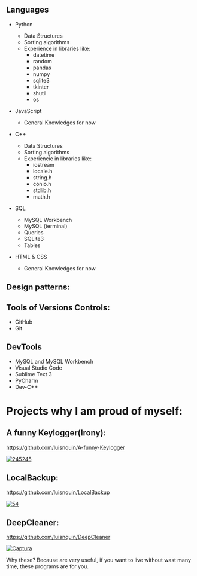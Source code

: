 ## Languages

- Python
  - Data Structures
  - Sorting algorithms
  - Experience in libraries like:
    - datetime
    - random
    - pandas
    - numpy
    - sqlite3
    - tkinter
    - shutil
    - os
- JavaScript
  - General Knowledges for now
- C++
  - Data Structures
  - Sorting algorithms
  - Experiencie in libraries like:
    - iostream
    - locale.h
    - string.h
    - conio.h
    - stdlib.h
    - math.h
- SQL

  - MySQL Workbench
  - MySQL (terminal)
  - Queries
  - SQLite3
  - Tables

- HTML & CSS

  - General Knowledges for now

## Design patterns:

## Tools of Versions Controls:
- GitHub
- Git

## DevTools

- MySQL and MySQL Workbench
- Visual Studio Code
- Sublime Text 3
- PyCharm
- Dev-C++


# Projects why I am proud of myself:

## A funny Keylogger(Irony):
https://github.com/luisnquin/A-funny-Keylogger


<a href="https://imgbb.com/"><img src="https://i.ibb.co/swSj9GP/245245.jpg" alt="245245" border="0"></a>

## LocalBackup:
https://github.com/luisnquin/LocalBackup


<a href="https://imgbb.com/"><img src="https://i.ibb.co/8NtVGns/54.jpg" alt="54" border="0"></a>

## DeepCleaner:
https://github.com/luisnquin/DeepCleaner


<a href="https://imgbb.com/"><img src="https://i.ibb.co/zhb09jQ/Captura.jpg" alt="Captura" border="0"></a>


Why these? Because are very useful, if you want to live without wast many time, these programs are for you.
